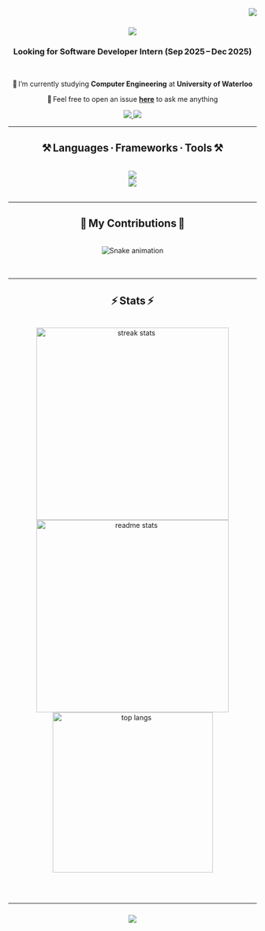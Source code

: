 <!-- 访客计数器 -->
<img align="right" src="https://visitor-badge.laobi.icu/badge?page_id=YifeiZhang.YifeiZhang" />

<h1 align="center">
    <img src="https://readme-typing-svg.herokuapp.com/?font=Righteous&size=35&center=true&vCenter=true&width=500&height=70&duration=4000&lines=Hi+There!;+I'm+York(Yifei)+Zhang!;" />
</h1>

<!-- 求职意向 -->
<h3 align="center">Looking for Software Developer Intern (Sep 2025 – Dec 2025)</h3>

<br/>

<div align="center">

🔭 I’m currently studying **Computer Engineering** at **University of Waterloo**

💬 Feel free to open an issue **[here]([https://github.com/YifeiZhang/YifeiZhang/issues](https://github.com/zyf265600/zyf265600/issues)](https://github.com/zyf265600/zyf265600/issues))** to ask me anything

</div>

<!-- 社交链接与简历按钮 -->
<div align="center"> 
  <!-- 邮箱 -->
  <a href="mailto:zhangyifeide@gmail.com">
    <img src="https://img.shields.io/badge/Gmail-333333?style=for-the-badge&logo=gmail&logoColor=red" />
  </a>
  <!-- LinkedIn -->
  <a href="https://linkedin.com/in/york-zhang/" target="_blank">
    <img src="https://img.shields.io/badge/LinkedIn-0077B5?style=for-the-badge&logo=linkedin&logoColor=white" />
  </a>
</div>

<hr/>

<h2 align="center">⚒️ Languages · Frameworks · Tools ⚒️</h2>

<br/>

<div align="center">
    <img src="https://skillicons.dev/icons?i=java,python,c/c++,nodejs,github,javascript,typescript,express,mongodb,docker,aws,nextjs,androidstudio,redux,tailwindcss" /><br>
    <img src="https://skillicons.dev/icons?i=react,mui,mysql,flask,html,css,vscode,figma,git,nginx,jenkins,pytorch,tensorflow,postman" />
</div>

<br/>

<hr/>

<div align="center">
  <h2>🐍 My Contributions 🐍</h2>
  <br>
  <!-- GitHub Snake 动画 -->
  <img src="https://raw.githubusercontent.com/YifeiZhang/YifeiZhang/output/snake.svg" alt="Snake animation" />
  <br/><br/><br/>
</div>

<hr/>

<h2 align="center">⚡ Stats ⚡</h2>

<br>

<div align="center">
  <img width=390 src="https://streak-stats.demolab.com/?user=YifeiZhang&count_private=true&theme=react&border_radius=10" alt="streak stats"/>
  <img width=390 src="https://github-readme-stats.vercel.app/api?username=YifeiZhang&count_private=true&show_icons=true&theme=react&rank_icon=github&border_radius=10" alt="readme stats" />
  <br/>
  <img width=325 src="https://github-readme-stats.vercel.app/api/top-langs/?username=YifeiZhang&hide=HTML&langs_count=8&layout=compact&theme=react&border_radius=10&size_weight=0.5&count_weight=0.5&exclude_repo=github-readme-stats" alt="top langs" />
</div>

<br/><br/>

<hr/>

<h3 align="center">
    <img src="https://readme-typing-svg.herokuapp.com/?font=Righteous&size=25&center=true&vCenter=true&width=500&height=70&duration=4000&lines=Thanks+for+visiting!;+Connect+with+me+on+LinkedIn!;+Or+try+my+chatbot." />
</h3>

<br/>
